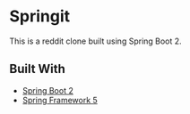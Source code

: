 # Springit

This is a reddit clone built using Spring Boot 2.

## Built With

* [Spring Boot 2](https://projects.spring.io/spring-boot/)
* [Spring Framework 5](https://projects.spring.io/spring-framework/)
